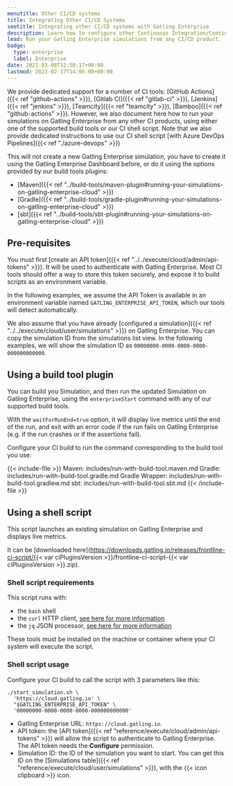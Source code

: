 ```yaml
---
menutitle: Other CI/CD systems
title: Integrating Other CI/CD Systems
seotitle: Integrating other CI/CD systems with Gatling Enterprise
description: Learn how to configure other Continuous Integration/Continuous Delivery systems to run your simulations on Gatling Enterprise.
lead: Run your Gatling Enterprise simulations from any CI/CD product.
badge:
  type: enterprise
  label: Enterprise
date: 2021-03-08T12:50:17+00:00
lastmod: 2023-02-17T14:00:00+00:00
---
```


We provide dedicated support for a number of CI tools: [GitHub Actions]({{< ref "github-actions" >}}), [Gitlab CI]({{< ref "gitlab-ci" >}}), [Jenkins]({{< ref "jenkins" >}}), [Teamcity]({{< ref "teamcity" >}}), [Bamboo]({{< ref "github-actions" >}}). However, we also document here how to run your simulations on Gatling Enterprise from any other CI products, using either one of the supported build tools or our CI shell script. Note that we also provide dedicated instructions to use our CI shell script [with Azure DevOps Pipelines]({{< ref "./azure-devops" >}})

This will not create a new Gatling Enterprise simulation, you have to create it using the Gatling Enterprise Dashboard before, or do it using the options provided by our build tools plugins:
- [Maven]({{< ref "../build-tools/maven-plugin#running-your-simulations-on-gatling-enterprise-cloud" >}})
- [Gradle]({{< ref "../build-tools/gradle-plugin#running-your-simulations-on-gatling-enterprise-cloud" >}})
- [sbt]({{< ref "../build-tools/sbt-plugin#running-your-simulations-on-gatling-enterprise-cloud" >}})

## Pre-requisites

You must first [create an API token]({{< ref "../../execute/cloud/admin/api-tokens" >}}). It will be used to authenticate with Gatling Enterprise. Most CI tools should offer a way to store this token securely, and expose it to build scripts as an environment variable.

In the following examples, we assume the API Token is available in an environment variable named `GATLING_ENTERPRISE_API_TOKEN`, which our tools will detect automatically.

We also assume that you have already [configured a simulation]({{< ref "../../execute/cloud/user/simulations" >}}) on Gatling Enterprise. You can copy the simulation ID from the simulations list view. In the following examples, we will show the simulation ID as `00000000-0000-0000-0000-000000000000`.

## Using a build tool plugin

You can build you Simulation, and then run the updated Simulation on Gatling Enterprise, using the `enterpriseStart` command with any of our supported build tools.

With the `waitForRunEnd=true` option, it will display live metrics until the end of the run, and exit with an error code if the run fails on Gatling Enterprise (e.g. if the run crashes or if the assertions fail).

Configure your CI build to run the command corresponding to the build tool you use:

{{< include-file >}}
Maven: includes/run-with-build-tool.maven.md
Gradle: includes/run-with-build-tool.gradle.md
Gradle Wrapper: includes/run-with-build-tool.gradlew.md
sbt: includes/run-with-build-tool.sbt.md
{{< /include-file  >}}

## Using a shell script

This script launches an existing simulation on Gatling Enterprise and displays live metrics.

It can be [downloaded here](https://downloads.gatling.io/releases/frontline-ci-script/{{< var ciPluginsVersion >}}/frontline-ci-script-{{< var ciPluginsVersion >}}.zip).

### Shell script requirements

This script runs with:

- the `bash` shell
- the `curl` HTTP client, [see here for more information](https://curl.se/)
- the `jq` JSON processor, [see here for more information](https://stedolan.github.io/jq/)

These tools must be installed on the machine or container where your CI system will execute the script.

### Shell script usage

Configure your CI build to call the script with 3 parameters like this:

```shell
./start_simulation.sh \
  'https://cloud.gatling.io' \
  "$GATLING_ENTERPRISE_API_TOKEN" \
  '00000000-0000-0000-0000-000000000000'
```

- Gatling Enterprise URL: `https://cloud.gatling.io`.
- API token: the [API token]({{< ref "reference/execute/cloud/admin/api-tokens" >}}) will allow the script to
  authenticate to Gatling Enterprise. The API token needs the **Configure** permission.
- Simulation ID: the ID of the simulation you want to start. You can get this ID on the
  [Simulations table]({{< ref "reference/execute/cloud/user/simulations" >}}), with the {{< icon clipboard >}} icon.
